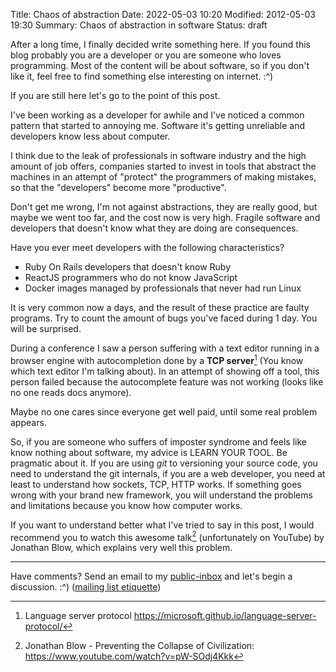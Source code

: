 Title: Chaos of abstraction
Date: 2022-05-03 10:20
Modified: 2012-05-03 19:30
Summary: Chaos of abstraction in software
Status: draft

After a long time, I finally decided write something here. If you found this
blog probably you are a developer or you are someone who loves programming.
Most of the content will be about software, so if you don't like it, feel free
to find something else interesting on internet. :^)

If you are still here let's go to the point of this post.

I've been working as a developer for awhile and I've noticed a common pattern
that started to annoying me. Software it's getting unreliable and developers
know less about computer.

I think due to the leak of professionals in software industry and the high
amount of job offers, companies started to invest in tools that abstract the
machines in an attempt of "protect" the programmers of making mistakes, so that
the "developers" become more "productive".

Don't get me wrong, I'm not against abstractions, they are really good, but
maybe we went too far, and the cost now is very high. Fragile software and
developers that doesn't know what they are doing are consequences.

Have you ever meet developers with the following characteristics?

- Ruby On Rails developers that doesn't know Ruby
- ReactJS programmers who do not know JavaScript
- Docker images managed by professionals that never had run Linux

It is very common now a days, and the result of these practice are faulty
programs. Try to count the amount of bugs you've faced during 1 day. You will
be surprised.

During a conference I saw a person suffering with a text editor running in a
browser engine with autocompletion done by a **TCP server**[^1] (You know which
text editor I'm talking about). In an attempt of showing off a tool, this
person failed because the autocomplete feature was not working (looks like no
one reads docs anymore).

Maybe no one cares since everyone get well paid, until some real problem
appears.

So, if you are someone who suffers of imposter syndrome and feels like know
nothing about software, my advice is LEARN YOUR TOOL. Be pragmatic about it. If
you are using *git* to versioning your source code, you need to understand the
git internals, if you are a web developer, you need at least to understand how
sockets, TCP, HTTP works. If something goes wrong with your brand new
framework, you will understand the problems and limitations because you know
how computer works.

If you want to understand better what I've tried to say in this post, I would
recommend you to watch this awesome talk[^2] (unfortunately on YouTube) by
Jonathan Blow, which explains very well this problem.

---

Have comments? Send an email to my [public-inbox](mailto:~johnnyrichard/public-inbox@lists.sr.ht)
and let's begin a discussion. :^) ([mailing list etiquette](https://man.sr.ht/lists.sr.ht/etiquette.md))

[^1]: Language server protocol https://microsoft.github.io/language-server-protocol/
[^2]: Jonathan Blow - Preventing the Collapse of Civilization: https://www.youtube.com/watch?v=pW-SOdj4Kkk

